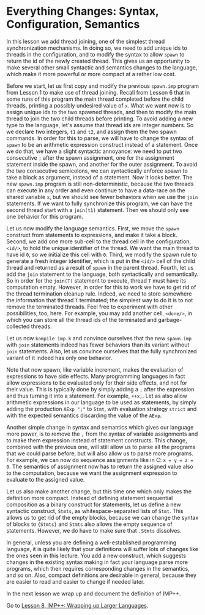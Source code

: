 <!-- Copyright (c) 2010-2019 K Team. All Rights Reserved. -->

# Everything Changes: Syntax, Configuration, Semantics

In this lesson we add thread joining, one of the simplest thread
synchronization mechanisms. In doing so, we need to add unique ids
to threads in the configuration, and to modify the syntax to allow `spawn`
to return the id of the newly created thread. This gives us an opportunity
to make several other small syntactic and semantics changes to the language,
which make it more powerful or more compact at a rather low cost.

Before we start, let us first copy and modify the previous `spawn.imp` program
from Lesson 1 to make use of thread joining. Recall from Lesson 6 that in some
runs of this program the main thread completed before the child threads,
printing a possibly undesired value of `x`. What we want now is to assign
unique ids to the two spawned threads, and then to modify the main thread to
join the two child threads before printing. To avoid adding a new type to
the language, let's assume that thread ids are integer numbers. So we declare
two integers, `t1` and `t2`, and assign them the two spawn commands. In order
for this to parse, we will have to change the syntax of `spawn` to be an
arithmetic expression construct instead of a statement. Once we do that,
we have a slight syntactic annoyance: we need to put two consecutive `;`
after the spawn assignment, one for the assignment statement inside the spawn,
and another for the outer assignment. To avoid the two consecutive semicolons,
we can syntactically enforce spawn to take a block as argument, instead of a
statement. Now it looks better. The new `spawn.imp` program is still
non-deterministic, because the two threads can execute in any order and even
continue to have a data-race on the shared variable `x`, but we should see fewer
behaviors when we use the `join` statements. If we want to fully synchronize
this program, we can have the second thread start with a `join(t1)` statement.
Then we should only see one behavior for this program.

Let us now modify the language semantics. First, we move the `spawn`
construct from statements to expressions, and make it take a block.
Second, we add one more sub-cell to the thread cell in the configuration,
`<id/>`, to hold the unique identifier of the thread. We want the main
thread to have id `0`, so we initialize this cell with `0`. Third, we modify
the spawn rule to generate a fresh integer identifier, which is put in the
`<id/>` cell of the child thread and returned as a result of `spawn` in the
parent thread. Fourth, let us add the `join` statement to the language,
both syntactically and semantically. So in order for the `join(T)` statement
to execute, thread `T` must have its computation empty. However, in order
for this to work we have to get rid of the thread termination cleanup rule.
Indeed, we need to store somewhere the information that thread `T` terminated;
the simplest way to do it is to not remove the terminated threads. Feel free
to experiment with other possibilities, too, here. For example, you may add
another cell, `<done/>`, in which you can store all the thread ids of the
terminated and garbage-collected threads.

Let us now `kompile imp.k` and convince ourselves that the new `spawn.imp`
with `join` statements indeed has fewer behaviors than its variant without
`join` statements. Also, let us convince ourselves that the fully synchronized
variant of it indeed has only one behavior.

Note that now spawn, like variable increment, makes the evaluation of
expressions to have side effects. Many programming languages in fact allow
expressions to be evaluated only for their side effects, and not for their
value. This is typically done by simply adding a `;` after the expression
and thus turning it into a statement. For example, `++x;`. Let as also
allow arithmetic expressions in our language to be used as statements, by
simply adding the production `AExp ";"` to `Stmt`, with evaluation strategy
`strict` and with the expected semantics discarding the value of the `AExp`.

Another simple change in syntax and semantics which gives our language more
power, is to remove the `;` from the syntax of variable assignments and to make
them expression instead of statement constructs. This change, combined with
the previous one, will still allow us to parse all the programs that we could
parse before, but will also allow us to parse more programs. For example, we
can now do sequence assignments like in C: `x = y = z = 0`. The semantics
of assignment now has to return the assigned value also to the computation,
because we want the assignment expression to evaluate to the assigned value.

Let us also make another change, but this time one which only makes the
definition more compact. Instead of defining statement sequential
composition as a binary construct for statements, let us define a new
syntactic construct, `Stmts`, as whitespace-separated lists of `Stmt`. This
allows us to get rid of the empty blocks, because we can change the syntax of
blocks to `{Stmts}` and `Stmts` also allows the empty sequence of statements.
However, we do have to make sure that `.Stmts` dissolves.

In general, unless you are defining a well-established programming language,
it is quite likely that your definitions will suffer lots of changes like the
ones seen in this lecture. You add a new construct, which suggests changes
in the existing syntax making in fact your language parse more programs,
which then requires corresponding changes in the semantics, and so on.
Also, compact definitions are desirable in general, because they are easier
to read and easier to change if needed later.

In the next lesson we wrap up and document the definition of IMP++.

Go to [Lesson 8, IMP++: Wrapping up Larger Languages](../lesson_8/README.md).
